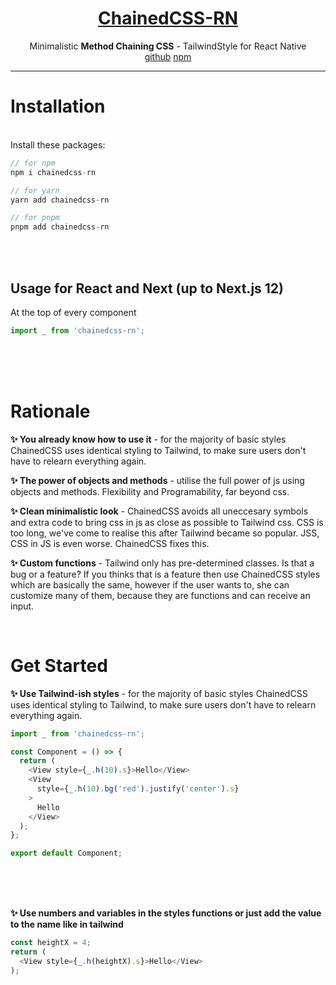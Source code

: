 <p align="center">
  <a href="https://github.com/adomasgaudi/Chainedcss" target="_blank">
    <h1 align="center">ChainedCSS-RN</h1>
  </a>
</p>
<p align="center">
    Minimalistic <strong>Method Chaining CSS</strong> - TailwindStyle for React Native
<br/>
    <a href="https://github.com/adomasgaudi/chainedcss-rn">github</a>
    <a href="https://www.npmjs.com/package/chainedcss-rn">npm</a>
</p>

---

# Installation

<br>
Install these packages:
<br>

```js
// for npm
npm i chainedcss-rn

// for yarn
yarn add chainedcss-rn

// for pnpm
pnpm add chainedcss-rn
```

<br>
<br>

## Usage for React and Next (up to Next.js 12)

At the top of every component

```js
import _ from 'chainedcss-rn';
```

<br>
<br>
<br>

# Rationale

**✨ You already know how to use it** - for the majority of basic styles ChainedCSS uses identical styling to Tailwind, to make sure users don't have to relearn everything again.

**✨ The power of objects and methods** - utilise the full power of js using objects and methods. Flexibility and Programability, far beyond css.

**✨ Clean minimalistic look** - ChainedCSS avoids all uneccesary symbols and extra code to bring css in js as close as possible to Tailwind css. CSS is too long, we've come to realise this after Tailwind became so popular. JSS, CSS in JS is even worse. ChainedCSS fixes this.

**✨ Custom functions** - Tailwind only has pre-determined classes. Is that a bug or a feature? If you thinks that is a feature then use ChainedCSS styles which are basically the same, however if the user wants to, she can customize many of them, because they are functions and can receive an input.

<br>

# Get Started

**✨ Use Tailwind-ish styles** - for the majority of basic styles ChainedCSS uses identical styling to Tailwind, to make sure users don't have to relearn everything again.

```js
import _ from 'chainedcss-rn';

const Component = () => {
  return (
    <View style={_.h(10).s}>Hello</View>
    <View 
      style={_.h(10).bg('red').justify('center').s} 
    >
      Hello
    </View>
  );
};

export default Component;
```

<br>
<br>
<br>

**✨ Use numbers and variables in the styles functions or just add the value to the name like in tailwind**

```js
const heightX = 4;
return (
  <View style={_.h(heightX).s}>Hello</View>
);
```

<br>
<br>
<br>

